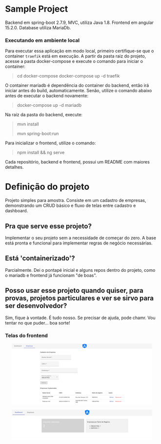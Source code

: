 # Sample Project

Backend em spring-boot 2.7.9, MVC, utiliza Java 1.8.
Frontend em angular 15.2.0.
Database utiliza MariaDb.

### Executando em ambiente local

Para executar essa aplicação em modo local, primeiro certifique-se que o container `traefik` está em execução.
A partir da pasta raiz do projeto, acesse a pasta docker-compose e execute o comando para iniciar o container:
> cd docker-compose
> docker-compose up -d traefik
>

O container mariadb é dependência do container do backend, então irá iniciar antes do build, automaticamente.
Senão, utilize o comando abaixo antes de executar o backend novamente:
> docker-compose up -d mariadb
>

Na raiz da pasta do backend, execute:
> mvn install
>
> mvn spring-boot:run 
> 

Para inicializar o frontend, utilize o comando:
> npm install && ng serve 
>

Cada repositório, backend e frontend, possui um README com maiores detalhes.

# Definição do projeto
Projeto simples para amostra. Consiste em um cadastro de empresas, demonstrando um CRUD básico e fluxo de telas entre cadastro e dashboard.

## Pra que serve esse projeto?
Implementar o seu projeto sem a necessidade de começar do zero. A base está pronta e funcional para implementar regras de negócio necessárias.

## Está 'containerizado'?
Parcialmente. Dei o pontapé inicial e alguns repos dentro do projeto, como o mariadb e frontend já funcionam "de boas".

## Posso usar esse projeto quando quiser, para provas, projetos particulares e ver se sirvo para ser desenvolvedor?
Sim, fique à vontade. É tudo nosso.
Se precisar de ajuda, pode chamr. Vou tentar no que puder... boa sorte!

### Telas do frontend

<p align="center">
  <img width="460" height="200" src="frontend/src/assets/screenshots/form-screen.png">
</p>

<p align="center">
  <img width="460" height="100" src="frontend/src/assets/screenshots/dashboard-screen.png">
</p>